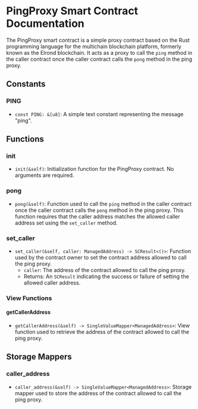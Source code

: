# PingProxy Smart Contract Documentation

The PingProxy smart contract is a simple proxy contract based on the Rust programming language for the multichain blockchain platform, formerly known as the Elrond blockchain. It acts as a proxy to call the `ping` method in the caller contract once the caller contract calls the `pong` method in the ping proxy.

## Constants

### PING
- `const PING: &[u8]`: A simple text constant representing the message "ping".

## Functions

### init
- `init(&self)`: Initialization function for the PingProxy contract. No arguments are required.

### pong
- `pong(&self)`: Function used to call the `ping` method in the caller contract once the caller contract calls the `pong` method in the ping proxy. This function requires that the caller address matches the allowed caller address set using the `set_caller` method.

### set_caller
- `set_caller(&self, caller: ManagedAddress) -> SCResult<()>`: Function used by the contract owner to set the contract address allowed to call the ping proxy.
  - `caller`: The address of the contract allowed to call the ping proxy.
  - Returns: An `SCResult` indicating the success or failure of setting the allowed caller address.

### View Functions

#### getCallerAddress
- `getCallerAddress(&self) -> SingleValueMapper<ManagedAddress>`: View function used to retrieve the address of the contract allowed to call the ping proxy.

## Storage Mappers

### caller_address
- `caller_address(&self) -> SingleValueMapper<ManagedAddress>`: Storage mapper used to store the address of the contract allowed to call the ping proxy.

